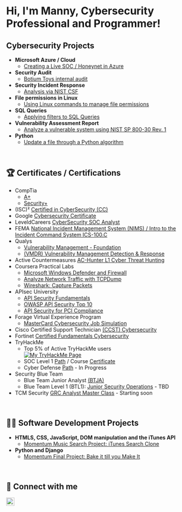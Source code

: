 <h1>Hi, I'm Manny, Cybersecurity Professional and Programmer!</h1>
<h2>Cybersecurity Projects</h2> 

- <b>Microsoft Azure / Cloud</b>
  - [Creating a Live SOC / Honeynet in Azure](https://github.com/Manny-D/Azure-Honeynet-SOC#readme)
- <b>Security Audit</b>
  - [Botium Toys internal audit](https://github.com/Manny-D/CySec-Security-Audit/blob/main/README.md)
- <b>Security Incident Response</b>
  - [Analysis via NIST CSF](https://github.com/Manny-D/CySec-NIST-CSF-Security-Incident-Response/blob/main/README.md)
- <b>File permissions in Linux</b>
  - [Using Linux commands to manage file permissions](https://github.com/Manny-D/CySec-File-Permissions-in-Linux/blob/main/README.md)
- <b>SQL Queries</b>
  - [Applying filters to SQL Queries](https://github.com/Manny-D/CySec-SQL/blob/main/README.md)
- <b>Vulnerability Assessment Report</b>
  - [Analyze a vulnerable system using NIST SP 800-30 Rev. 1](https://github.com/Manny-D/CySec-Vulnerability-Assessment-Report/blob/main/README.md)
- <b>Python</b>
  - [Update a file through a Python algorithm](https://github.com/Manny-D/CySec-Update-a-file-Python-algorithm/blob/main/README.md)

</br>

<h2>🏆 Certificates / Certifications</h2>

- CompTia
  - [A+](https://www.credly.com/badges/f73acb54-e420-413d-a6e1-f018b87b906b/linked_in_profile)
  - [Security+](https://www.credly.com/badges/9647d3c8-1e98-4bf8-bf31-3404c1d75f0a)
- (ISC)² [Certified in CyberSecurity (CC)](https://www.credly.com/badges/0aae7f45-6285-4752-8bff-55c16fa0df00/linked_in)
- Google [Cybersecurity Certificate](https://www.coursera.org/account/accomplishments/professional-cert/3RJN9EWHN2D5)
- LeveldCareers [CyberSecurity SOC Analyst](https://github.com/Manny-D/Manny-D/assets/99146530/9c7ebc40-e133-4c4e-bc95-b0da558e48fa)
- FEMA [National Incident Management System (NIMS) / Intro to the Incident Command System ICS-100.C](https://github.com/Manny-D/Manny-D/assets/99146530/51ca27e8-f9ca-4067-8f1f-226fa3bd3f06)
- Qualys
  - [Vulnerability Management - Foundation](https://github.com/Manny-D/Manny-D/assets/99146530/f278d522-e794-46ca-8576-6bd00c52dd43)
  - [(VMDR) Vulnerability Management Detection & Response](https://github.com/Manny-D/Manny-D/assets/99146530/b3cf4322-f130-4b54-b8f2-02e0cb8110c2)
- Active Countermeasures [AC-Hunter L1 Cyber Threat Hunting](https://github.com/Manny-D/Manny-D/assets/99146530/da924a52-445d-4a47-b08c-cb4fa0349e8d)
- Coursera Practical Labs
  - [Microsoft Windows Defender and Firewall](https://www.coursera.org/account/accomplishments/verify/L42PK2KDWSMH)
  - [Analyze Network Traffic with TCPDump](https://www.coursera.org/account/accomplishments/verify/22RRHBA8UECN)
  - [Wireshark: Capture Packets](https://www.coursera.org/account/accomplishments/verify/HVBXHSSX7FPZ)
- APIsec University
  - [API Security Fundamentals](https://www.credly.com/earner/earned/badge/4f93b8a0-83a0-42eb-8ffd-85101e5cd04e)
  - [OWASP API Security Top 10](https://www.credly.com/earner/earned/badge/93a253b4-cdff-4052-aec0-ef8ffdf7cd65)
  - [API Security for PCI Compliance](https://www.credly.com/earner/earned/badge/8d2f9051-389e-4c8e-b8cc-beadfd302e75)
- Forage Virtual Experience Program
  - [MasterCard Cybersecurity Job Simulation](https://github.com/Manny-D/Manny-D/assets/99146530/fdc3c964-2e93-4272-96a8-3822427119f5)
- Cisco Certified Support Technician [(CCST) Cybersecurity](https://www.credly.com/badges/619b0cd0-bb6f-46b5-9376-9bebda2f32aa/linked_in?t=s2kup1)
- Fortinet [Certified Fundamentals Cybersecurity](https://www.credly.com/earner/earned/badge/f616d73f-3c25-4b1a-92fe-74218be49fbf)
- TryHackMe
  - Top 5% of Active TryHackMe users <br> [<img src="https://tryhackme-badges.s3.amazonaws.com/MannyD.png" alt="My TryHackMe Page">](https://tryhackme.com/p/MannyD)
  - SOC Level 1 [Path](https://tryhackme.com/path/outline/soclevel1) / Course [Certificate](https://github.com/Manny-D/Manny-D/assets/99146530/ba25d8f6-5c91-4ccf-a37a-9e56647152c0)
  - Cyber Defense [Path](https://tryhackme.com/path/outline/blueteam) - In Progress <br>
- Security Blue Team
  - Blue Team Junior Analyst [(BTJA)](https://github.com/Manny-D/Manny-D/assets/99146530/88da6156-554c-4b43-b158-b3265459cc0b)
  - Blue Team Level 1 (BTL1): [Junior Security Operations](https://www.securityblue.team/why-btl1) - TBD
- TCM Security [GRC Analyst Master Class](https://academy.tcm-sec.com/p/grc) - Starting soon

</br>


<h2>👨‍💻 Software Development Projects</h2>

- <b>HTMLS, CSS, JavaScript, DOM manipulation and the iTunes API</b>
  - [Momentum Music Search Project: iTunes Search Clone](https://github.com/Manny-D/Momentum-itunes-plus)
- <b>Python and Django</b>
  - [Momentum Final Project: Bake it till you Make It](https://github.com/Manny-D/Momentum-Final-Project)

</br>


<h2> 🤳 Connect with me</h2>

[<img align="left" alt="emmanueldador | LinkedIn" width="22px" src="https://cdn.jsdelivr.net/npm/simple-icons@v3/icons/linkedin.svg" />][linkedin]

[linkedin]: https://www.linkedin.com/in/emmanuel-dador/

<!--
**joshmadakor1/joshmadakor1** is a ✨ _special_ ✨ repository because its `README.md` (this file) appears on your GitHub profile.

Here are some ideas to get you started:

- 🔭 I’m currently working on ...
- 🌱 I’m currently learning ...
- 👯 I’m looking to collaborate on ...
- 🤔 I’m looking for help with ...
- 💬 Ask me about ...
- 📫 How to reach me: ...
- 😄 Pronouns: ...
- ⚡ Fun fact: ...
-->
